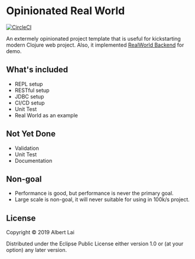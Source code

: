 # Opinionated Real World 

[![CircleCI](https://circleci.com/gh/zerg000000/realworld.svg?style=svg)](https://circleci.com/gh/zerg000000/realworld)

An extermely opinionated project template that is useful for kickstarting modern Clojure web project. Also, it implemented [RealWorld Backend](https://realworld.io/) for demo.

## What's included

* REPL setup
* RESTful setup
* JDBC setup 
* CI/CD setup
* Unit Test
* Real World as an example

## Not Yet Done

* Validation
* Unit Test
* Documentation

## Non-goal

* Performance is good, but performance is never the primary goal. 
* Large scale is non-goal, it will never suitable for using in 100k/s project.

## License

Copyright © 2019 Albert Lai

Distributed under the Eclipse Public License either version 1.0 or (at your option) any later version.

